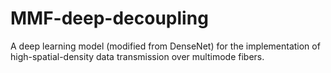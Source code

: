 # MMF-deep-decoupling
A deep learning model (modified from DenseNet) for the implementation of high-spatial-density data transmission over multimode fibers.
